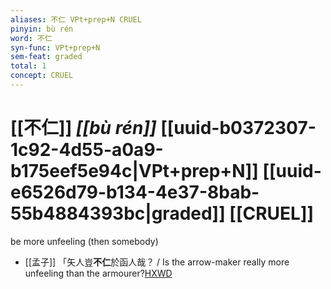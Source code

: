 ```yaml
---
aliases: 不仁 VPt+prep+N CRUEL
pinyin: bù rén
word: 不仁
syn-func: VPt+prep+N
sem-feat: graded
total: 1
concept: CRUEL 
---
```

# [[不仁]] *[[bù rén]]*  [[uuid-b0372307-1c92-4d55-a0a9-b175eef5e94c|VPt+prep+N]] [[uuid-e6526d79-b134-4e37-8bab-55b4884393bc|graded]] [[CRUEL]]
be more unfeeling (then somebody)
 - [[孟子]] 「矢人豈**不仁**於函人哉？ / Is the arrow-maker really more unfeeling than the armourer?[HXWD](https://hxwd.org/textview.html?location=KR1h0001_tls_003-39a.3)
